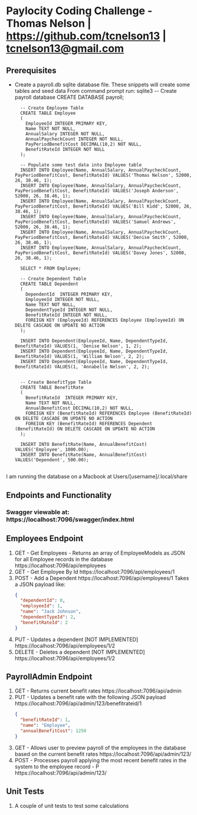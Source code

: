 ﻿# Paylocity Coding Challenge - Thomas Nelson | https://github.com/tcnelson13 | tcnelson13@gmail.com

## Prerequisites

- Create a payroll.db sqlite database file. These snippets will create some tables and seed data
  From command prompt run: sqlite3
  -- Create payroll database
  CREATE DATABASE payroll;

        -- Create Employee Table
        CREATE TABLE Employee
        (
          EmployeeId INTEGER PRIMARY KEY,
          Name TEXT NOT NULL,
          AnnualSalary INTEGER NOT NULL,
          AnnualPaycheckCount INTEGER NOT NULL,
          PayPeriodBenefitCost DECIMAL(10,2) NOT NULL,
          BenefitRateId INTEGER NOT NULL
        );

        -- Populate some test data into Employee table
        INSERT INTO Employee(Name, AnnualSalary, AnnualPaycheckCount, PayPeriodBenefitCost, BenefitRateId) VALUES('Thomas Nelson', 52000, 26, 38.46, 1);
        INSERT INTO Employee(Name, AnnualSalary, AnnualPaycheckCount, PayPeriodBenefitCost, BenefitRateId) VALUES('Joseph Anderson', 52000, 26, 38.46, 1);
        INSERT INTO Employee(Name, AnnualSalary, AnnualPaycheckCount, PayPeriodBenefitCost, BenefitRateId) VALUES('Bill Kidd', 52000, 26, 38.46, 1);
        INSERT INTO Employee(Name, AnnualSalary, AnnualPaycheckCount, PayPeriodBenefitCost, BenefitRateId) VALUES('Samuel Andrews', 52000, 26, 38.46, 1);
        INSERT INTO Employee(Name, AnnualSalary, AnnualPaycheckCount, PayPeriodBenefitCost, BenefitRateId) VALUES('Denise Smith', 52000, 26, 38.46, 1);
        INSERT INTO Employee(Name, AnnualSalary, AnnualPaycheckCount, PayPeriodBenefitCost, BenefitRateId) VALUES('Davey Jones', 52000, 26, 38.46, 1);

        SELECT * FROM Employee;

        -- Create Dependent Table
        CREATE TABLE Dependent
        (
          DependentId  INTEGER PRIMARY KEY,
          EmployeeId INTEGER NOT NULL,
          Name TEXT NOT NULL,
          DependentTypeId INTEGER NOT NULL,
          BenefitRateId INTEGER NOT NULL,
          FOREIGN KEY (EmployeeId) REFERENCES Employee (EmployeeId) ON DELETE CASCADE ON UPDATE NO ACTION
        );

        INSERT INTO Dependent(EmployeeId, Name, DependentTypeId, BenefitRateId) VALUES(1, 'Denise Nelson', 1, 2);
        INSERT INTO Dependent(EmployeeId, Name, DependentTypeId, BenefitRateId) VALUES(1, 'William Nelson', 2, 2);
        INSERT INTO Dependent(EmployeeId, Name, DependentTypeId, BenefitRateId) VALUES(1, 'Annabelle Nelson', 2, 2);


        -- Create BenefitType Table
        CREATE TABLE BenefitRate
        (
          BenefitRateId  INTEGER PRIMARY KEY,
          Name TEXT NOT NULL,
          AnnualBenefitCost DECIMAL(10,2) NOT NULL,
          FOREIGN KEY (BenefitRateId) REFERENCES Employee (BenefitRateId) ON DELETE CASCADE ON UPDATE NO ACTION
          FOREIGN KEY (BenefitRateId) REFERENCES Dependent (BenefitRateId) ON DELETE CASCADE ON UPDATE NO ACTION
        );

        INSERT INTO BenefitRate(Name, AnnualBenefitCost) VALUES('Employee', 1000.00);
        INSERT INTO BenefitRate(Name, AnnualBenefitCost) VALUES('Dependent', 500.00);

##

I am running the database on a Macbook at Users/[username]/.local/share

## Endpoints and Functionality

### Swagger viewable at: https://localhost:7096/swagger/index.html

## Employees Endpoint

1. GET - Get Employees - Returns an array of EmployeeModels as JSON for all Employee records in the database
   https://localhost:7096/api/employees
2. GET - Get Employee By Id
   https://localhost:7096/api/employees/1
3. POST - Add a Dependent
   https://localhost:7096/api/employees/1
   Takes a JSON payload like:
   ```json
   {
     "dependentId": 0,
     "employeeId": 1,
     "name": "Jack Johnson",
     "dependentTypeId": 2,
     "benefitRateId": 2
   }
   ```
4. PUT - Updates a dependent [NOT IMPLEMENTED]
   https://localhost:7096/api/employees/1/2
5. DELETE - Deletes a dependent [NOT IMPLEMENTED]
   https://localhost:7096/api/employees/1/2

## PayrollAdmin Endpoint

1. GET - Returns current benefit rates https://localhost:7096/api/admin
2. PUT - Updates a benefit rate with the following JSON payload https://localhost:7096/api/admin/123/benefitrateid/1
   ```json
   {
     "benefitRateId": 1,
     "name": "Employee",
     "annualBenefitCost": 1250
   }
   ```
3. GET - Allows user to preview payroll of the employees in the database based on the current benefit rates https://localhost:7096/api/admin/123/
4. POST - Processes payroll applying the most recent benefit rates in the system to the employee record - P https://localhost:7096/api/admin/123/

## Unit Tests

1. A couple of unit tests to test some calculations
